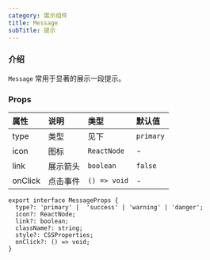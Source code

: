 ```yaml
---
category: 展示组件
title: Message
subTitle: 提示
---
```


### 介绍 

`Message` 常用于显著的展示一段提示。

### Props

| 属性 | 说明 | 类型 | 默认值 |
| :-  | :- | :- | :- |
| type | 类型 | 见下 | `primary` |
| icon | 图标 | `ReactNode` | - |
| link | 展示箭头 | `boolean` | `false` |
| onClick | 点击事件 | `() => void` | - |

```tsx
export interface MessageProps {
  type?: 'primary' |  'success' | 'warning' | 'danger';
  icon?: ReactNode;
  link?: boolean;
  className?: string;
  style?: CSSProperties;
  onClick?: () => void;
}
```